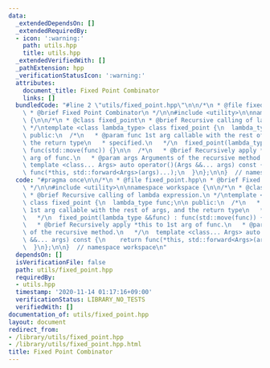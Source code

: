 ```yaml
---
data:
  _extendedDependsOn: []
  _extendedRequiredBy:
  - icon: ':warning:'
    path: utils.hpp
    title: utils.hpp
  _extendedVerifiedWith: []
  _pathExtension: hpp
  _verificationStatusIcon: ':warning:'
  attributes:
    document_title: Fixed Point Combinator
    links: []
  bundledCode: "#line 2 \"utils/fixed_point.hpp\"\n\n/*\n * @file fixed_point.hpp\n\
    \ * @brief Fixed Point Combinator\n */\n\n#include <utility>\n\nnamespace workspace\
    \ {\n\n/*\n * @class fixed_point\n * @brief Recursive calling of lambda expression.\n\
    \ */\ntemplate <class lambda_type> class fixed_point {\n  lambda_type func;\n\n\
    \ public:\n  /*\n   * @param func 1st arg callable with the rest of args, and\
    \ the return type\n   * specified.\n   */\n  fixed_point(lambda_type &&func) :\
    \ func(std::move(func)) {}\n\n  /*\n   * @brief Recursively apply *this to 1st\
    \ arg of func.\n   * @param args Arguments of the recursive method.\n   */\n \
    \ template <class... Args> auto operator()(Args &&... args) const {\n    return\
    \ func(*this, std::forward<Args>(args)...);\n  }\n};\n\n}  // namespace workspace\n"
  code: "#pragma once\n\n/*\n * @file fixed_point.hpp\n * @brief Fixed Point Combinator\n\
    \ */\n\n#include <utility>\n\nnamespace workspace {\n\n/*\n * @class fixed_point\n\
    \ * @brief Recursive calling of lambda expression.\n */\ntemplate <class lambda_type>\
    \ class fixed_point {\n  lambda_type func;\n\n public:\n  /*\n   * @param func\
    \ 1st arg callable with the rest of args, and the return type\n   * specified.\n\
    \   */\n  fixed_point(lambda_type &&func) : func(std::move(func)) {}\n\n  /*\n\
    \   * @brief Recursively apply *this to 1st arg of func.\n   * @param args Arguments\
    \ of the recursive method.\n   */\n  template <class... Args> auto operator()(Args\
    \ &&... args) const {\n    return func(*this, std::forward<Args>(args)...);\n\
    \  }\n};\n\n}  // namespace workspace\n"
  dependsOn: []
  isVerificationFile: false
  path: utils/fixed_point.hpp
  requiredBy:
  - utils.hpp
  timestamp: '2020-11-14 01:17:16+09:00'
  verificationStatus: LIBRARY_NO_TESTS
  verifiedWith: []
documentation_of: utils/fixed_point.hpp
layout: document
redirect_from:
- /library/utils/fixed_point.hpp
- /library/utils/fixed_point.hpp.html
title: Fixed Point Combinator
---
```

